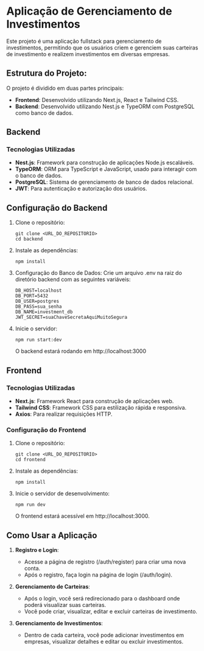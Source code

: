 # Aplicação de Gerenciamento de Investimentos

Este projeto é uma aplicação fullstack para gerenciamento de investimentos, permitindo que os usuários criem e gerenciem suas carteiras de investimento e realizem investimentos em diversas empresas.

## Estrutura do Projeto:

O projeto é dividido em duas partes principais:

- **Frontend**: Desenvolvido utilizando Next.js, React e Tailwind CSS.
- **Backend**: Desenvolvido utilizando Nest.js e TypeORM com PostgreSQL como banco de dados.

## Backend

### Tecnologias Utilizadas

- **Nest.js**: Framework para construção de aplicações Node.js escaláveis.
- **TypeORM**: ORM para TypeScript e JavaScript, usado para interagir com o banco de dados.
- **PostgreSQL**: Sistema de gerenciamento de banco de dados relacional.
- **JWT**: Para autenticação e autorização dos usuários.

## Configuração do Backend

1. Clone o repositório:

   ```
   git clone <URL_DO_REPOSITORIO>
   cd backend
   ```

2. Instale as dependências:

   ```
   npm install
   ```

3. Configuração do Banco de Dados: Crie um arquivo .env na raiz do diretório backend com as seguintes variáveis:

   ```
   DB_HOST=localhost
   DB_PORT=5432
   DB_USER=postgres
   DB_PASS=sua_senha
   DB_NAME=investment_db
   JWT_SECRET=suaChaveSecretaAquiMuitoSegura
   ```

4. Inicie o servidor:

   ```
   npm run start:dev
   ```

   O backend estará rodando em http://localhost:3000

## Frontend

### Tecnologias Utilizadas

- **Next.js**: Framework React para construção de aplicações web.
- **Tailwind CSS**: Framework CSS para estilização rápida e responsiva.
- **Axios**: Para realizar requisições HTTP.

### Configuração do Frontend

1. Clone o repositório:

   ```
   git clone <URL_DO_REPOSITORIO>
   cd frontend
   ```

2. Instale as dependências:
   ```
   npm install
   ```
3. Inicie o servidor de desenvolvimento:
   ```
   npm run dev
   ```
   O frontend estará acessível em http://localhost:3000.

## Como Usar a Aplicação

1. **Registro e Login**:

   - Acesse a página de registro (/auth/register) para criar uma nova conta.
   - Após o registro, faça login na página de login (/auth/login).

2. **Gerenciamento de Carteiras**:

   - Após o login, você será redirecionado para o dashboard onde poderá visualizar suas carteiras.
   - Você pode criar, visualizar, editar e excluir carteiras de investimento.

3. **Gerenciamento de Investimentos**:
   - Dentro de cada carteira, você pode adicionar investimentos em empresas, visualizar detalhes e editar ou excluir investimentos.
